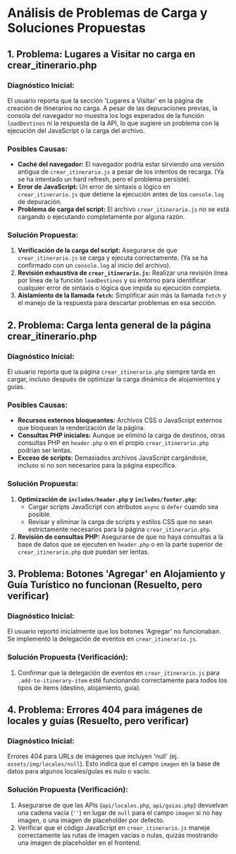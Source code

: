 # Análisis de Problemas de Carga y Soluciones Propuestas

## 1. Problema: Lugares a Visitar no carga en crear_itinerario.php

### Diagnóstico Inicial:
El usuario reporta que la sección 'Lugares a Visitar' en la página de creación de itinerarios no carga. A pesar de las depuraciones previas, la consola del navegador no muestra los logs esperados de la función `loadDestinos` ni la respuesta de la API, lo que sugiere un problema con la ejecución del JavaScript o la carga del archivo.

### Posibles Causas:
*   **Caché del navegador:** El navegador podría estar sirviendo una versión antigua de `crear_itinerario.js` a pesar de los intentos de recarga. (Ya se ha intentado un hard refresh, pero el problema persiste).
*   **Error de JavaScript:** Un error de sintaxis o lógico en `crear_itinerario.js` que detiene la ejecución antes de los `console.log` de depuración.
*   **Problema de carga del script:** El archivo `crear_itinerario.js` no se está cargando o ejecutando completamente por alguna razón.

### Solución Propuesta:
1.  **Verificación de la carga del script:** Asegurarse de que `crear_itinerario.js` se carga y ejecuta correctamente. (Ya se ha confirmado con un `console.log` al inicio del archivo).
2.  **Revisión exhaustiva de `crear_itinerario.js`:** Realizar una revisión línea por línea de la función `loadDestinos` y su entorno para identificar cualquier error de sintaxis o lógica que impida su ejecución completa.
3.  **Aislamiento de la llamada `fetch`:** Simplificar aún más la llamada `fetch` y el manejo de la respuesta para descartar problemas en esa sección.

## 2. Problema: Carga lenta general de la página crear_itinerario.php

### Diagnóstico Inicial:
El usuario reporta que la página `crear_itinerario.php` siempre tarda en cargar, incluso después de optimizar la carga dinámica de alojamientos y guías.

### Posibles Causas:
*   **Recursos externos bloqueantes:** Archivos CSS o JavaScript externos que bloquean la renderización de la página.
*   **Consultas PHP iniciales:** Aunque se eliminó la carga de destinos, otras consultas PHP en `header.php` o en el propio `crear_itinerario.php` podrían ser lentas.
*   **Exceso de scripts:** Demasiados archivos JavaScript cargándose, incluso si no son necesarios para la página específica.

### Solución Propuesta:
1.  **Optimización de `includes/header.php` y `includes/footer.php`:**
    *   Cargar scripts JavaScript con atributos `async` o `defer` cuando sea posible.
    *   Revisar y eliminar la carga de scripts y estilos CSS que no sean estrictamente necesarios para la página `crear_itinerario.php`.
2.  **Revisión de consultas PHP:** Asegurarse de que no haya consultas a la base de datos que se ejecuten en `header.php` o en la parte superior de `crear_itinerario.php` que puedan ser lentas.

## 3. Problema: Botones 'Agregar' en Alojamiento y Guía Turístico no funcionan (Resuelto, pero verificar)

### Diagnóstico Inicial:
El usuario reportó inicialmente que los botones 'Agregar' no funcionaban. Se implementó la delegación de eventos en `crear_itinerario.js`.

### Solución Propuesta (Verificación):
1.  Confirmar que la delegación de eventos en `crear_itinerario.js` para `.add-to-itinerary-item` esté funcionando correctamente para todos los tipos de ítems (destino, alojamiento, guía).

## 4. Problema: Errores 404 para imágenes de locales y guías (Resuelto, pero verificar)

### Diagnóstico Inicial:
Errores 404 para URLs de imágenes que incluyen 'null' (ej. `assets/img/locales/null`). Esto indica que el campo `imagen` en la base de datos para algunos locales/guías es nulo o vacío.

### Solución Propuesta (Verificación):
1.  Asegurarse de que las APIs (`api/locales.php`, `api/guias.php`) devuelvan una cadena vacía (`''`) en lugar de `null` para el campo `imagen` si no hay imagen, o una imagen de placeholder por defecto.
2.  Verificar que el código JavaScript en `crear_itinerario.js` maneje correctamente las rutas de imagen vacías o nulas, quizás mostrando una imagen de placeholder en el frontend.